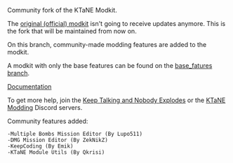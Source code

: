 Community fork of the KTaNE Modkit.

The [original (official) modkit](https://github.com/keeptalkinggame/ktanemodkit) isn't going to receive updates anymore. This is the fork that will be maintained from now on.

On this branch, community-made modding features are added to the modkit.

A modkit with only the base features can be found on the [base_fatures branch](https://github.com/qkrisi/ktanemodkit/tree/base_features).

[Documentation](https://github.com/Qkrisi/ktanemodkit/wiki)

To get more help, join the [Keep Talking and Nobody Explodes](https://discord.gg/ktane) or the [KTaNE Modding](https://discord.gg/qzy7Gdz) Discord servers.

Community features added:
```
-Multiple Bombs Mission Editor (By Lupo511)
-DMG Mission Editor (By ZekNikZ)
-KeepCoding (By Emik)
-KTaNE Module Utils (By Qkrisi)
```
